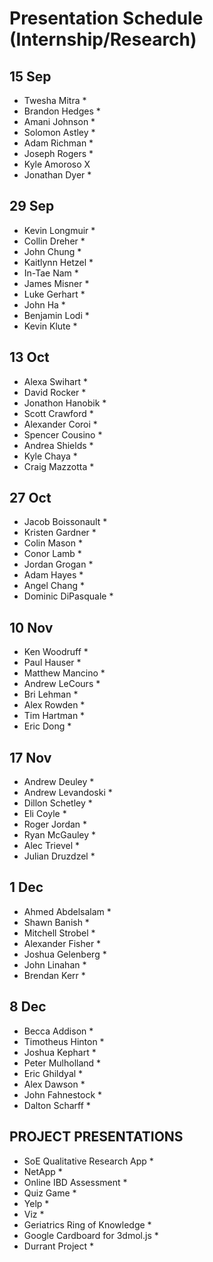 # Presentation Schedule (Internship/Research)

## 15 Sep
- Twesha Mitra *
- Brandon Hedges *
- Amani Johnson *
- Solomon Astley *
- Adam Richman *
- Joseph Rogers *
- Kyle Amoroso X
- Jonathan Dyer *

## 29 Sep
- Kevin Longmuir *
- Collin Dreher *
- John Chung *
- Kaitlynn Hetzel *
- In-Tae Nam *
- James Misner *
- Luke Gerhart *
- John Ha *
- Benjamin Lodi *
- Kevin Klute *

## 13 Oct
- Alexa Swihart *
- David Rocker *
- Jonathon Hanobik *
- Scott Crawford *
- Alexander Coroi *
- Spencer Cousino *
- Andrea Shields *
- Kyle Chaya *
- Craig Mazzotta *

## 27 Oct
- Jacob Boissonault *
- Kristen Gardner *
- Colin Mason *
- Conor Lamb *
- Jordan Grogan *
- Adam Hayes *
- Angel Chang *
- Dominic DiPasquale *

## 10 Nov
- Ken Woodruff *
- Paul Hauser *
- Matthew Mancino *
- Andrew LeCours *
- Bri Lehman *
- Alex Rowden *
- Tim Hartman *
- Eric Dong *

## 17 Nov
- Andrew Deuley *
- Andrew Levandoski *
- Dillon Schetley *
- Eli Coyle *
- Roger Jordan *
- Ryan McGauley *
- Alec Trievel *
- Julian Druzdzel *

## 1 Dec
- Ahmed Abdelsalam *
- Shawn Banish *
- Mitchell Strobel *
- Alexander Fisher *
- Joshua Gelenberg *
- John Linahan *
- Brendan Kerr *

## 8 Dec
- Becca Addison *
- Timotheus Hinton *
- Joshua Kephart *
- Peter Mulholland *
- Eric Ghildyal *
- Alex Dawson *
- John Fahnestock *
- Dalton Scharff *

## PROJECT PRESENTATIONS

- SoE Qualitative Research App *
- NetApp *
- Online IBD Assessment *
- Quiz Game *
- Yelp *
- Viz *
- Geriatrics Ring of Knowledge *
- Google Cardboard for 3dmol.js *
- Durrant Project *
